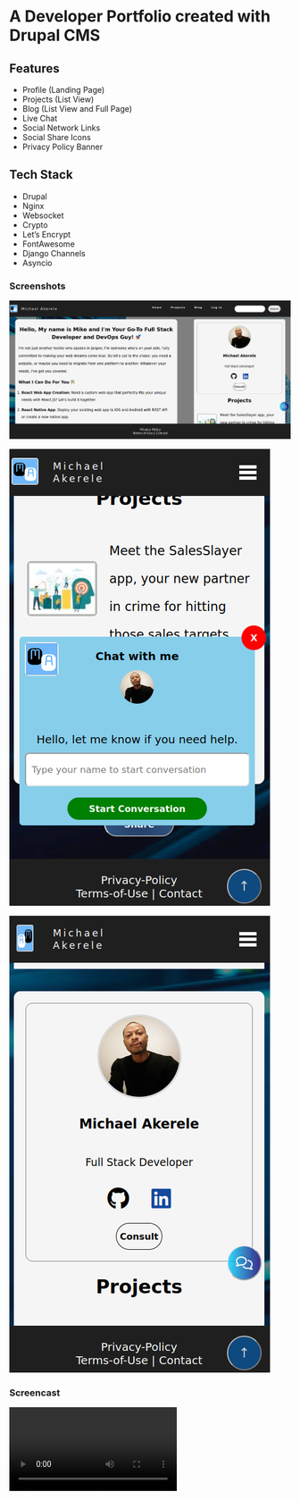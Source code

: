 # A Developer Portfolio created with Drupal CMS

## Features
- Profile (Landing Page)
- Projects (List View)
- Blog (List View and Full Page)
- Live Chat
- Social Network Links
- Social Share Icons
- Privacy Policy Banner

## Tech Stack
- Drupal
- Nginx
- Websocket
- Crypto
- Let’s Encrypt
- FontAwesome
- Django Channels
- Asyncio

### Screenshots

![Alt text](themes/contrib/portfolio_two/images/portfolio-landing.png)


![Alt text](themes/contrib/portfolio_two/images/portfolio-mobile.png)

![Alt text](themes/contrib/portfolio_two/images/portfolio-mobile-2.png)

### Screencast
<video controls>
  <source src="themes/contrib/portfolio_two/video/portfolio.webm" type="video/webm">
  Your browser does not support the video tag.
</video>





